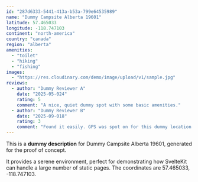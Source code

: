 ```yaml
---
id: "287d6333-5441-413a-b53a-799e64535989"
name: "Dummy Campsite Alberta 19601"
latitude: 57.465033
longitude: -118.747103
continent: "north-america"
country: "canada"
region: "alberta"
amenities:
  - "toilet"
  - "hiking"
  - "fishing"
images:
  - "https://res.cloudinary.com/demo/image/upload/v1/sample.jpg"
reviews:
  - author: "Dummy Reviewer A"
    date: "2025-05-024"
    rating: 5
    comment: "A nice, quiet dummy spot with some basic amenities."
  - author: "Dummy Reviewer B"
    date: "2025-09-018"
    rating: 3
    comment: "Found it easily. GPS was spot on for this dummy location."
---
```


This is a **dummy description** for Dummy Campsite Alberta 19601, generated for the proof of concept.

It provides a serene environment, perfect for demonstrating how SvelteKit can handle a large number of static pages. The coordinates are 57.465033, -118.747103.

